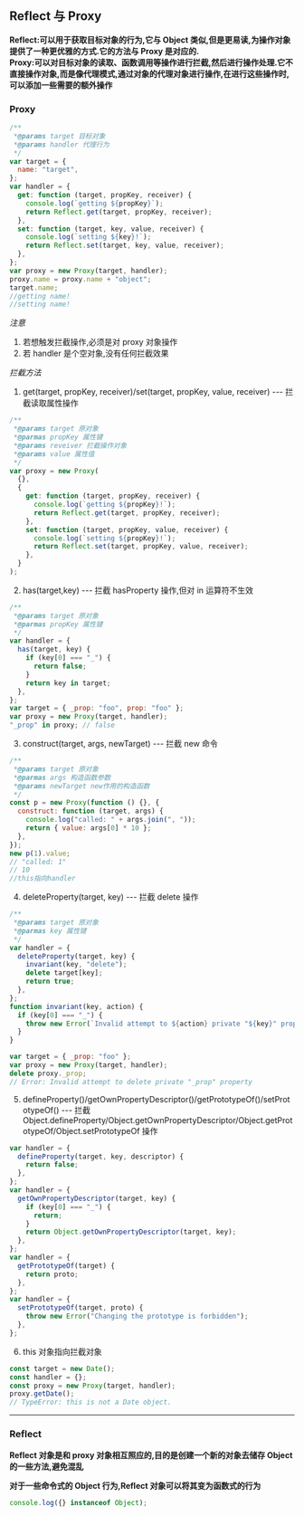 ## Reflect 与 Proxy

**Reflect:可以用于获取目标对象的行为,它与 Object 类似,但是更易读,为操作对象提供了一种更优雅的方式.它的方法与 Proxy 是对应的.**  
**Proxy:可以对目标对象的读取、函数调用等操作进行拦截,然后进行操作处理.它不直接操作对象,而是像代理模式,通过对象的代理对象进行操作,在进行这些操作时,可以添加一些需要的额外操作**

### Proxy

```js
/**
 *@params target 目标对象
 *@params handler 代理行为
 */
var target = {
  name: "target",
};
var handler = {
  get: function (target, propKey, receiver) {
    console.log(`getting ${propKey}`);
    return Reflect.get(target, propKey, receiver);
  },
  set: function (target, key, value, receiver) {
    console.log(`setting ${key}!`);
    return Reflect.set(target, key, value, receiver);
  },
};
var proxy = new Proxy(target, handler);
proxy.name = proxy.name + "object";
target.name;
//getting name!
//setting name!
```

_注意_

1. 若想触发拦截操作,必须是对 proxy 对象操作
2. 若 handler 是个空对象,没有任何拦截效果

_拦截方法_

1. get(target, propKey, receiver)/set(target, propKey, value, receiver) --- 拦截读取属性操作

```js
/**
 *@params target 原对象
 *@parmas propKey 属性键
 *@params reveiver 拦截操作对象
 *@params value 属性值
 */
var proxy = new Proxy(
  {},
  {
    get: function (target, propKey, receiver) {
      console.log(`getting ${propKey}!`);
      return Reflect.get(target, propKey, receiver);
    },
    set: function (target, propKey, value, receiver) {
      console.log(`setting ${propKey}!`);
      return Reflect.set(target, propKey, value, receiver);
    },
  }
);
```

2. has(target,key) --- 拦截 hasProperty 操作,但对 in 运算符不生效

```js
/**
 *@params target 原对象
 *@parmas propKey 属性键
 */
var handler = {
  has(target, key) {
    if (key[0] === "_") {
      return false;
    }
    return key in target;
  },
};
var target = { _prop: "foo", prop: "foo" };
var proxy = new Proxy(target, handler);
"_prop" in proxy; // false
```

3. construct(target, args, newTarget) --- 拦截 new 命令

```js
/**
 *@params target 原对象
 *@parmas args 构造函数参数
 *@params newTarget new作用的构造函数
 */
const p = new Proxy(function () {}, {
  construct: function (target, args) {
    console.log("called: " + args.join(", "));
    return { value: args[0] * 10 };
  },
});
new p(1).value;
// "called: 1"
// 10
//this指向handler
```

4. deleteProperty(target, key) --- 拦截 delete 操作

```js
/**
 *@params target 原对象
 *@parmas key 属性键
 */
var handler = {
  deleteProperty(target, key) {
    invariant(key, "delete");
    delete target[key];
    return true;
  },
};
function invariant(key, action) {
  if (key[0] === "_") {
    throw new Error(`Invalid attempt to ${action} private "${key}" property`);
  }
}

var target = { _prop: "foo" };
var proxy = new Proxy(target, handler);
delete proxy._prop;
// Error: Invalid attempt to delete private "_prop" property
```

5. defineProperty()/getOwnPropertyDescriptor()/getPrototypeOf()/setPrototypeOf() --- 拦截 Object.defineProperty/Object.getOwnPropertyDescriptor/Object.getPrototypeOf/Object.setPrototypeOf 操作

```js
var handler = {
  defineProperty(target, key, descriptor) {
    return false;
  },
};
var handler = {
  getOwnPropertyDescriptor(target, key) {
    if (key[0] === "_") {
      return;
    }
    return Object.getOwnPropertyDescriptor(target, key);
  },
};
var handler = {
  getPrototypeOf(target) {
    return proto;
  },
};
var handler = {
  setPrototypeOf(target, proto) {
    throw new Error("Changing the prototype is forbidden");
  },
};
```

6. this 对象指向拦截对象

```js
const target = new Date();
const handler = {};
const proxy = new Proxy(target, handler);
proxy.getDate();
// TypeError: this is not a Date object.
```

---

### Reflect

**Reflect 对象是和 proxy 对象相互照应的,目的是创建一个新的对象去储存 Object 的一些方法,避免混乱**

**对于一些命令式的 Object 行为,Reflect 对象可以将其变为函数式的行为**

```js
console.log({} instanceof Object);
```
